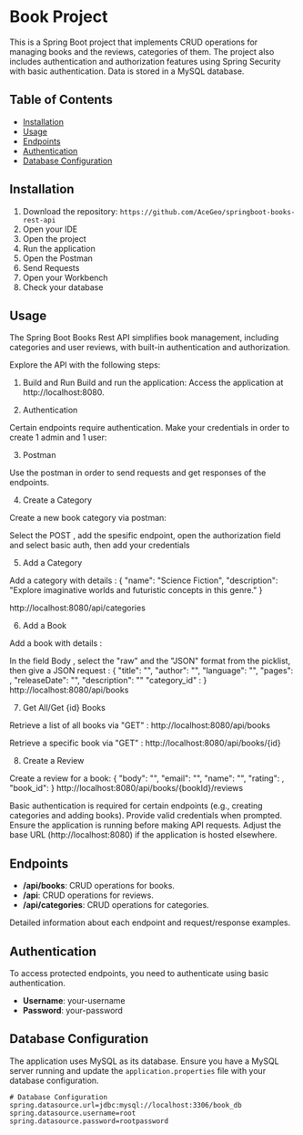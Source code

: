 # Book Project

This is a Spring Boot project that implements CRUD operations for managing books and the reviews, categories of them. 
The project also includes authentication and authorization features using Spring Security with basic authentication.
Data is stored in a MySQL database.

## Table of Contents

- [Installation](#installation)
- [Usage](#usage)
- [Endpoints](#endpoints)
- [Authentication](#authentication)
- [Database Configuration](#database-configuration)

## Installation

1. Download the repository: `https://github.com/AceGeo/springboot-books-rest-api`
2. Open your IDE 
3. Open the project
4. Run the application
5. Open the Postman
6. Send Requests
7. Open your Workbench
8. Check your database

## Usage

The Spring Boot Books Rest API simplifies book management, including categories and user reviews,
with built-in authentication and authorization.

Explore the API with the following steps:

1. Build and Run
Build and run the application:
Access the application at http://localhost:8080.

2. Authentication
 
Certain endpoints require authentication. Make your credentials in order to create 1 admin and 1 user:

3. Postman
 
Use the postman in order to send requests and get responses of the endpoints.  

4. Create a Category

Create a new book category via postman:

Select the POST , add the spesific endpoint, open the authorization field and select basic auth, then add your credentials

5. Add a Category

Add a category with details :
{
    "name": "Science Fiction",
    "description": "Explore imaginative worlds and futuristic concepts in this genre."
}

http://localhost:8080/api/categories

6. Add a Book
   
Add a book with details :

In the field Body , select the "raw" and the "JSON" format from the picklist, then give a JSON request :
{
    "title": "",
    "author": "",
    "language": "",
    "pages": ,
    "releaseDate": "",
    "description": ""
    "category_id" : 
  }
http://localhost:8080/api/books

7. Get All/Get {id} Books

Retrieve a list of all books via "GET" :
http://localhost:8080/api/books

Retrieve a specific book via "GET" :
http://localhost:8080/api/books/{id}

8. Create a Review

Create a review for a book:
{
   "body": "",
   "email": "",
   "name": "",
   "rating": ,
   "book_id":
       }
http://localhost:8080/api/books/{bookId}/reviews

Basic authentication is required for certain endpoints (e.g., creating categories and adding books). Provide valid credentials when prompted.
Ensure the application is running before making API requests. Adjust the base URL (http://localhost:8080) if the application is hosted elsewhere.



## Endpoints

- **/api/books**: CRUD operations for books.
- **/api**: CRUD operations for reviews.
- **/api/categories**: CRUD operations for categories.

Detailed information about each endpoint and request/response examples.

## Authentication

To access protected endpoints, you need to authenticate using basic authentication.

- **Username**: your-username
- **Password**: your-password

## Database Configuration

The application uses MySQL as its database. Ensure you have a MySQL server running and update the `application.properties` file with your database configuration.

```properties
# Database Configuration
spring.datasource.url=jdbc:mysql://localhost:3306/book_db
spring.datasource.username=root
spring.datasource.password=rootpassword
